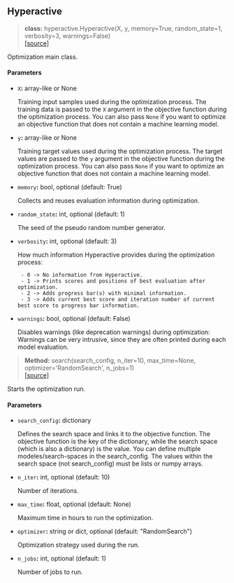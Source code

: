 ## Hyperactive

> **class:** hyperactive.Hyperactive(X, y, memory=True, random_state=1, verbosity=3, warnings=False) <br> [[source]](./source/hyperactive_source)

Optimization main class.

#### Parameters

 - ``X``**:** array-like or None

    Training input samples used during the optimization process.
    The training data is passed to the ``X`` argument in the objective function during the optimization process.
    You can also pass ``None`` if you want to optimize an objective function that does not contain a machine learning model.

 - ``y``**:** array-like or None

    Training target values used during the optimization process.
    The target values are passed to the ``y`` argument in the objective function during the optimization process.
    You can also pass ``None`` if you want to optimize an objective function that does not contain a machine learning model.

 - ``memory``**:** bool, optional (default: True)

    Collects and reuses evaluation information during optimization.

 - ``random_state``**:** int, optional (default: 1)

    The seed of the pseudo random number generator.

 - ``verbosity``**:** int, optional (default: 3)

    How much information Hyperactive provides during the optimization process:

        - 0 -> No information from Hyperactive.
        - 1 -> Prints scores and positions of best evaluation after optimization.
        - 2 -> Adds progress bar(s) with minimal information.
        - 3 -> Adds current best score and iteration number of current best score to progress bar information.

 - ``warnings``**:** bool, optional (default: False)

    Disables warnings (like deprecation warnings) during optimization:
    Warnings can be very intrusive, since they are often printed during each model evaluation.


> **Method:** search(search_config, n_iter=10, max_time=None, optimizer='RandomSearch', n_jobs=1) <br> [[source]](./source/search_source)

Starts the optimization run.

#### Parameters

 - ``search_config``**:** dictionary

    Defines the search space and links it to the objective function.
    The objective function is the key of the dictionary, while the search space (which is also a dictionary) is the value.
    You can define multiple modeles/search-spaces in the search_config.
    The values within the search space (not search_config) must be lists or numpy arrays.

 - ``n_iter``**:** int, optional (default: 10)

    Number of iterations.

 - ``max_time``**:** float, optional (default: None)

    Maximum time in hours to run the optimization.

 - ``optimizer``**:** string or dict, optional (default: "RandomSearch")

    Optimization strategy used during the run.

 - ``n_jobs``**:** int, optional (default: 1)

    Number of jobs to run.
